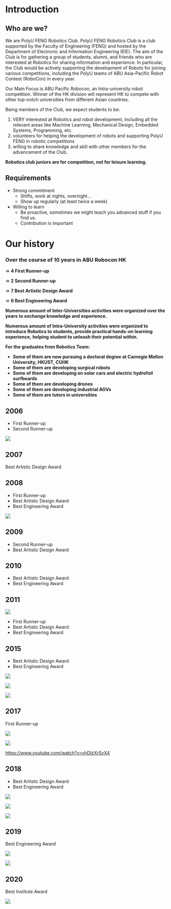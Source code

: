 # Introduction

## Who are we?

We are PolyU FENG Robotics Club. PolyU FENG Robotics Club is a club supported by the Faculty of Engineering \(FENG\) and hosted by the Department of Electronic and Information Engineering \(EIE\). The aim of the Club is for gathering a group of students, alumni, and friends who are interested at Robotics for sharing information and experience. In particular, the Club would be actively supporting the development of Robots for joining various competitions, including the PolyU teams of ABU Asia-Pacific Robot Contest \(RoboCon\) in every year.

Our Main Focus is ABU Pacific Robocon, an Intra-university robot competition. Winner of the HK division will represent HK to compete with other top-notch universities from different Asian countries.



Being members of the Club, we expect students to be:

1. VERY interested at Robotics and robot development, including all the relevant areas like Machine Learning, Mechanical Design, Embedded Systems, Programming, etc.
2. volunteers for helping the development of robots and supporting PolyU FENG in robotic competitions
3. willing to share knowledge and skill with other members for the advancement of the Club.

**Robotics club juniors are for competition, not for leisure learning.**

## Requirements

* Strong commitment
  * Shifts, work at nights, overnight…
  * Show up regularly \(at least twice a week\)
* Willing to learn
  * Be proactive, sometimes we might teach you advanced stuff if you find us.
  * Contribution is important
  
# Our history

### **Over the course of 10 years in ABU Robocon HK**

=&gt; **4 First Runner-up**

=&gt; **2 Second Runner-up**

=&gt; **7 Best Artistic Design Award**

=&gt; **6 Best Engineering Award**

**Numerous amount of Inter-Universities activities were organized over the years** **to exchange knowledge and experience.**

**Numerous amount of Intra-University activities were organized to** **introduce Robotics to students, provide practical hands-on learning experience,** **helping student to unleash their potential within.**

**For the graduates from Robotics Team:**

* **Some of them are now pursuing a doctoral degree at Carnegie Mellon University, HKUST, CUHK** 
* **Some of them are developing surgical robots** 
* **Some of them are developing on solar cars and electric hydrofoil surfboards** 
* **Some of them are developing drones** 
* **Some of them are developing industrial AGVs** 
* **Some of them are tutors in universities**

## 2006

* First Runner-up
* Second Runner-up

![](https://images2.imgbox.com/f0/44/QpwJmX0U_o.jpg)



## 2007

Best Artistic Design Award

## 2008

* First Runner-up
* Best Artistic Design Award
* Best Engineering Award

![](https://images2.imgbox.com/d0/4e/7mF2wSpX_o.jpg)

## 2009

* Second Runner-up
* Best Artistic Design Award

## 2010

* Best Artistic Design Award
* Best Engineering Award

## 2011

![](https://www.eie.polyu.edu.hk/home/images/robcon_hk_contest_banner.jpg?crc=13483574)

* First Runner-up
* Best Artistic Design Award
* Best Engineering Award

## 2015

* Best Artistic Design Award
* Best Engineering Award

![](https://images2.imgbox.com/8d/32/172irwXZ_o.jpg)

![](https://images2.imgbox.com/aa/cb/uUfLIgqF_o.jpg)

![](https://i.imgur.com/OMxXIlh.jpg)

## 2017

First Runner-up

![](https://i.imgur.com/FFAOmsQ.jpg)

![](https://images2.imgbox.com/b4/04/IGrwYIUV_o.jpg)

https://www.youtube.com/watch?v=vhDIzXrSyX4

## 2018

* Best Artistic Design Award
* Best Engineering Award

![](http://www.roboconhk.com/2018/gallery/D4S_3107.jpg)

![](https://i.imgur.com/FKPXH7v.jpg)

![](https://i.imgur.com/ahwI27a.jpg)

## 2019

Best Engineering Award

![](http://www.roboconhk.com/2019/photos/engineering.jpg)

![](http://www.roboconhk.com/2019/lgallery/VD4A2161.JPG)

## 2020

Best Institute Award

![](http://www.roboconhk.com/2020/photos/institute.jpg)









